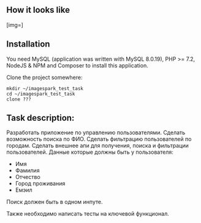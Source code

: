 How it looks like
------------

[img=]

Installation
------

You need MySQL (application was written with MySQL 8.0.19), PHP >= 7.2, NodeJS & NPM and Composer to install this application.

Clone the project somewhere:

```shell script
mkdir ~/imagespark_test_task
cd ~/imagespark_test_task
clone ??? 
```


Task description:
------------

Разработать приложение по управлению пользователями.
Сделать возможность поиска по ФИО.
Сделать фильтрацию пользователей по городам.
Сделать внешнее апи для получения, поиска и фильтрации пользователей.
Данные которые должны быть у пользователя: 
- Имя
- Фамилия 
- Отчество
- Город проживания 
- Емэил

Поиск должен быть в одном инпуте.

Также необходимо написать тесты на ключевой функционал.
